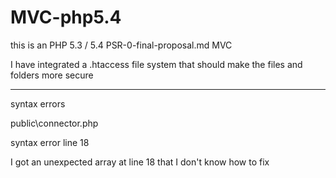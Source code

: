 MVC-php5.4
==========
this is an PHP 5.3 / 5.4  PSR-0-final-proposal.md MVC 


I have integrated a .htaccess file system that should make the files and folders more secure 


___

syntax errors  

public\connector.php

syntax error line 18 


I got an unexpected array at line 18 that I don't know how to fix 




